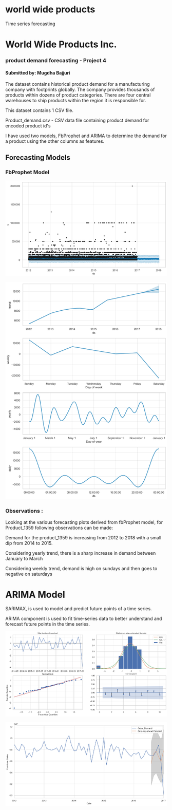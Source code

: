 world wide products
==============================

Time series forecasting

# World Wide Products Inc.

### product demand forecasting - Project 4

#### Submitted by: Mugdha Bajjuri

The dataset contains historical product demand for a manufacturing company with footprints globally. The company provides thousands of products within dozens of product categories. There are four central warehouses to ship products within the region it is responsible for.

This dataset contains 1 CSV file.

Product_demand.csv - CSV data file containing product demand for encoded product id's

I have used two models, FbProphet and ARIMA to determine the demand for a product using the other columns as features.


## Forecasting Models

### FbProphet Model



![png](reports/output_46_0.png)



![png](reports/output_47_0.png)


### Observations :

Looking at the various forecasting plots derived from fbProphet model, for Product_1359 
following observations can be made:

Demand for the product_1359 is increasing from 2012 to 2018 with a small dip from 2014 to 2015.

Considering yearly trend, there is a sharp increase in demand between January to March

Considering weekly trend, demand is high on sundays and then goes to negative on saturdays
    

# ARIMA Model

SARIMAX,  is used to model and predict future points of a time series.

ARIMA component is used to fit time-series data to better understand and forecast future points in the time series.



![png](reports/output_52_0.png)



![png](reports/output_54_0.png)


